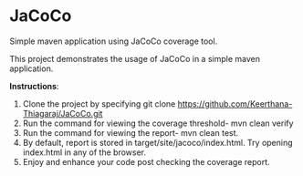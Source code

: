 # JaCoCo
Simple maven application using JaCoCo coverage tool.

This project demonstrates the usage of JaCoCo in a simple maven application.

**Instructions**:

1. Clone the project by specifying git clone https://github.com/Keerthana-Thiagaraj/JaCoCo.git
2. Run the command for viewing the coverage threshold- mvn clean verify
3. Run the command for viewing the report- mvn clean test.
4. By default, report is stored in target/site/jacoco/index.html. Try opening index.html in any of the browser.
5. Enjoy and enhance your code post checking the coverage report.
